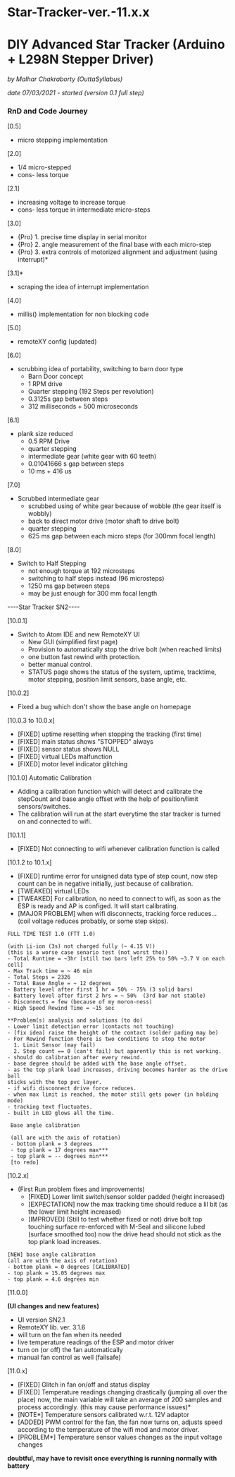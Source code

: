 # Star-Tracker-ver.-11.x.x
# DIY Advanced Star Tracker (Arduino + L298N Stepper Driver)

*by Malhar Chakraborty (OuttaSyllabus)*

*date 07/03/2021 - started (version 0.1 full step)*

### RnD and Code Journey


[0.5]
* micro stepping implementation

[2.0]
* 1/4 micro-stepped
* cons- less torque

[2.1]
* increasing voltage to increase torque
* cons- less torque in intermediate micro-steps

[3.0]
* {Pro} 1. precise time display in serial monitor
* {Pro} 2. angle measurement of the final base with each micro-step
* {Pro} 3. extra controls of motorized alignment and adjustment (using interrupt)*

[3.1]*
* scraping the idea of interrupt implementation

[4.0]
* millis() implementation for non blocking code

[5.0]
* remoteXY config (updated)

[6.0]
* scrubbing idea of portability, switching to barn door type
  - Barn Door concept
  - 1 RPM drive
  - Quarter stepping (192 Steps per revolution)
  - 0.3125s gap between steps
  - 312 milliseconds + 500 microseconds

[6.1]
* plank size reduced
  - 0.5 RPM Drive
  - quarter stepping
  - intermediate gear (white gear with 60 teeth)
  - 0.01041666 s gap between steps
  - 10 ms + 416 us

[7.0]
* Scrubbed intermediate gear
  - scrubbed using of white gear because of wobble (the gear itself is wobbly)
  - back to direct motor drive (motor shaft to drive bolt)
  - quarter stepping
  - 625 ms gap between each micro steps (for 300mm focal length)

[8.0]
* Switch to Half Stepping
  - not enough torque at 192 microsteps
  - switching to half steps instead (96 microsteps)
  - 1250 ms gap between steps
  - may be just enough for 300 mm focal length


----Star Tracker SN2----

 [10.0.1]
 * Switch to Atom IDE and new RemoteXY UI
    - New GUI (simplified first page)
    - Provision to automatically stop the drive bolt (when reached limits)
    - one button fast rewind with protection.
    - better manual control.
    - STATUS page shows the status of the system, uptime, tracktime,
    motor stepping, position limit sensors, base angle, etc.

[10.0.2]
  - Fixed a bug which don't show the base angle on homepage

[10.0.3 to 10.0.x]

 - [FIXED] uptime resetting when stopping the tracking (first time)
 - [FIXED] main status shows "STOPPED" always
 - [FIXED] sensor status shows NULL
 - [FIXED] virtual LEDs malfunction
 - [FIXED] motor level indicator glitching

[10.1.0] Automatic Calibration

* Adding a calibration function which will detect and calibrate the stepCount and base angle offset with the help of position/limit sensors/switches.
* The calibration will run at the start everytime the star tracker is turned on and connected to wifi.

[10.1.1]
- [FIXED] Not connecting to wifi whenever calibration function is called

[10.1.2 to 10.1.x]
- [FIXED] runtime error for unsigned data type of step count, now step count
 can be in negative initially, just because of calibration.
 - [TWEAKED] virtual LEDs
 - [TWEAKED] For calibration, no need to connect to wifi, as soon as the ESP is ready and AP is configed. It will start calibrating.
 - [MAJOR PROBLEM] when wifi disconnects, tracking force reduces... (coil voltage reduces probably, or some step skips).


 ```
FULL TIME TEST 1.0 (FTT 1.0)

 (with Li-ion (3s) not charged fully (~ 4.15 V))
 (this is a worse case senario test (not worst tho))
 - Total Runtime = ~3hr [still two bars left 25% to 50% ~3.7 V on each cell]
 - Max Track time = ~ 46 min
 - Total Steps = 2326
 - Total Base Angle = ~ 12 degrees
 - Battery level after first 1 hr = 50% - 75% (3 solid bars)
 - Battery level after first 2 hrs = ~ 50%  (3rd bar not stable)
 - Disconnects = few (because of my moron-ness)
 - High Speed Rewind Time = ~15 sec
 ```

 ```
 **Problem(s) analysis and solutions (to do)
 - Lower limit detection error (contacts not touching)
 - [fix idea] raise the height of the contact (solder pading may be)
 - For Rewind function there is two conditions to stop the motor
   1. Limit Sensor (may fail)
   2. Step count == 0 (can't fail) but aparently this is not working.
 - should do calibration after every rewind.
 - base degree should be added with the base angle offset.
 - as the top plank load increases, driving becomes harder as the drive ball
 sticks with the top pvc layer.
 - if wifi disconnect drive force reduces.
 - when max limit is reached, the motor still gets power (in holding mode)
 - tracking text fluctuates.
 - built in LED glows all the time.
 ```

```
 Base angle calibration

 (all are with the axis of rotation)
 - bottom plank = 3 degrees
 - top plank = 17 degrees max***
 - top plank = -- degrees min***
 [to redo]
 ```

[10.2.x]
* (First Run problem fixes and improvements)
  - [FIXED] Lower limit switch/sensor solder padded (height increased)
  - [EXPECTATION] now the max tracking time should reduce a lil bit (as the
lower limit height increased)
  - [IMPROVED] (Still to test whether fixed or not) drive bolt top touching
surface re-enforced with M-Seal and silicone lubed (surface smoothed too)
now the drive head should not stick as the top plank load increases.

```
[NEW] base angle calibration
(all are with the axis of rotation)
- bottom plank = 0 degrees [CALIBRATED]
- top plank = 15.05 degrees max
- top plank = 4.6 degrees min
```

[11.0.0]

**(UI changes and new features)**
 - UI version SN2.1
 - RemoteXY lib. ver. 3.1.6
 - will turn on the fan when its needed
 - live temperature readings of the ESP and motor driver
 - turn on (or off) the fan automatically
 - manual fan control as well (failsafe)

[11.0.x]

 - [FIXED] Glitch in fan on/off and status display
 - [FIXED] Temperature readings changing drastically (jumping all over the place) now, the main variable will take an average of 200 samples and process accordingly. (this may cause performance issues)*
 - [NOTE*] Temperature sensors calibrated w.r.t. 12V adaptor
 - [ADDED] PWM control for the fan, the fan now turns on, adjusts speed according to the temperature of the wifi mod and motor driver.
 - [PROBLEM*] Temperature sensor values changes as the input voltage changes

**doubtful, may have to revisit once everything is running normally with battery**
